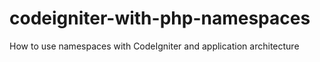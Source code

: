 # codeigniter-with-php-namespaces
How to use namespaces with CodeIgniter and application architecture
